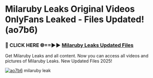 # Milaruby Leaks Original Videos 0nlyFans Leaked - Files Updated! (ao7b6)

<h3>🔴 CLICK HERE 🌐==►► <a href="https://tinyurl.com/2wckxsce" rel="nofollow">Milaruby Leaks Updated Files</a></h3>

Get Milaruby Leaks and all content. Now you can access all videos and pictures of Milaruby Leaks. New Updated Files 2025!

[![ao7b6](https://i.imgur.com/AFduVYN.gif)](https://tinyurl.com/2wckxsce)
milaruby leak